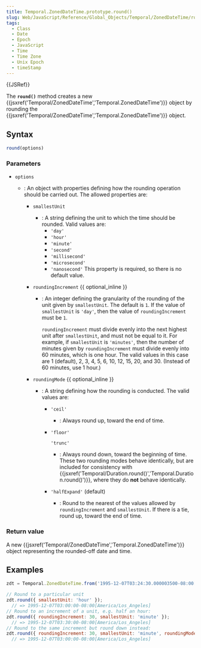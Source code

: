 ```yaml
---
title: Temporal.ZonedDateTime.prototype.round()
slug: Web/JavaScript/Reference/Global_Objects/Temporal/ZonedDateTime/round
tags:
  - Class
  - Date
  - Epoch
  - JavaScript
  - Time
  - Time Zone
  - Unix Epoch
  - timeStamp
---
```

{{JSRef}}

The **`round()`** method creates a new
{{jsxref('Temporal/ZonedDateTime','Temporal.ZonedDateTime')}}
object by rounding the
{{jsxref('Temporal/ZonedDateTime','Temporal.ZonedDateTime')}}
object.

## Syntax

```js
round(options)
```

### Parameters

- `options`

  - : An object with properties defining how the rounding operation should be
    carried out. The allowed properties are:

    - `smallestUnit`
      - : A string defining the unit to which the time should be rounded. Valid
        values are:
        - `'day'`
        - `'hour'`
        - `'minute'`
        - `'second'`
        - `'millisecond'`
        - `'microsecond'`
        - `'nanosecond'` This property is required, so there is no default
          value.
    - `roundingIncrement` {{ optional_inline }}

      - : An integer defining the granularity of the rounding of the unit given
        by `smallestUnit`. The default is `1`. If the value of `smallestUnit` is
        `'day'`, then the value of `roundingIncrement` must be `1`.

        `roundingIncrement` must divide evenly into the next highest unit after
        `smallestUnit`, and must not be equal to it. For example, if
        `smallestUnit` is `'minutes'`, then the number of minutes given by
        `roundingIncrement` must divide evenly into 60 minutes, which is one
        hour. The valid values in this case are 1 (default), 2, 3, 4, 5, 6, 10,
        12, 15, 20, and 30. (Instead of 60 minutes, use 1 hour.)

    - `roundingMode` {{ optional_inline }}

      - : A string defining how the rounding is conducted. The valid values are:

        - `'ceil'`
          - : Always round up, toward the end of time.
        - `'floor'`

          `'trunc'`

          - : Always round down, toward the beginning of time. These two
            rounding modes behave identically, but are included for consistency
            with
            {{jsxref('Temporal/Duration.round()','Temporal.Duration.round()')}},
            where they do **not** behave identically.

        - `'halfExpand'` (default)
          - : Round to the nearest of the values allowed by `roundingIncrement`
            and `smallestUnit`. If there is a tie, round up, toward the end of
            time.

### Return value

A new
{{jsxref('Temporal/ZonedDateTime','Temporal.ZonedDateTime')}}
object representing the rounded-off date and time.

## Examples

```js
zdt = Temporal.ZonedDateTime.from('1995-12-07T03:24:30.000003500-08:00[America/Los_Angeles]');

// Round to a particular unit
zdt.round({ smallestUnit: 'hour' });
  // => 1995-12-07T03:00:00-08:00[America/Los_Angeles]
// Round to an increment of a unit, e.g. half an hour:
zdt.round({ roundingIncrement: 30, smallestUnit: 'minute' });
  // => 1995-12-07T03:30:00-08:00[America/Los_Angeles]
// Round to the same increment but round down instead:
zdt.round({ roundingIncrement: 30, smallestUnit: 'minute', roundingMode: 'floor' });
  // => 1995-12-07T03:00:00-08:00[America/Los_Angeles]
```
